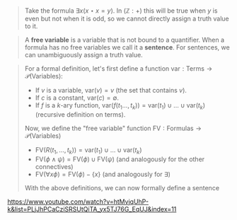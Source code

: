 > Take the formula $\exists x(x\star x=y)$. In ($\mathbb Z: +$) this will be true when $y$ is even but not when it is odd, so we cannot directly assign a truth value to it.

>A **free variable** is a variable that is not bound to a quantifier. When a formula has no free variables we call it a **sentence**. For sentences, we can unambiguously assign a truth value.

>For a formal definition, let's first define a function $\text{var}:\text{Terms}\rightarrow\mathcal P(\text{Variables})$:
>- If $v$ is a variable, $\text{var}(v) = {v}$ (the set that contains $v$).
>- If $c$ is a constant, $\text{var}(c)=\emptyset$.
>- If $f$ is a $k$-ary function, $\text{var}(f(t_1\dots,t_k)) = \text{var}(t_1) \cup\dots\cup\text{var}(t_k)$ (recursive definition on terms).
>
> Now, we define the "free variable" function $\text{FV}: \text{Formulas}\rightarrow\mathcal P(\text{Variables})$
> - $\text{FV}(R(t_1,\dots,t_k)) = \text{var}(t_1)\cup\dots\cup\text{var}(t_k)$
> - $\text{FV}(\phi\land\psi) = \text{FV}(\phi)\cup\text{FV}(\psi)$ (and analogously for the other connectives)
> - $\text{FV}(\forall x\phi) = \text{FV}(\phi)-\{x\}$ (and analogously for $\exists$)
> 
> With the above definitions, we can now formally define a sentence

https://www.youtube.com/watch?v=htMvjqUhP-k&list=PLjJhPCaCziSRSUtQiTA_yx5TJ76G_EqUJ&index=11